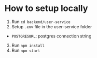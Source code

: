 # How to setup locally
1. Run `cd backend/user-service`
2. Setup `.env` file in the user-service folder
- `POSTGRESURL`: postgres connection string
3. Run `npm install`
4. Run `npm start`